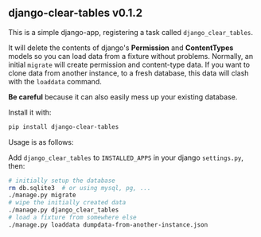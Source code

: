 ## django-clear-tables v0.1.2

This is a simple django-app, registering a task called `django_clear_tables`.

It will delete the contents of django's **Permission** and **ContentTypes** models 
so you can load data from a fixture without problems. Normally, an initial `migrate` will 
create permission and content-type data. If you want to clone data from another instance,
to a fresh database, this data will clash with the `loaddata` command.  

**Be careful** because it can also easily mess up your existing database. 

Install it with:

```bash
pip install django-clear-tables
```

Usage is as follows:

Add `django_clear_tables` to `INSTALLED_APPS` in your django `settings.py`, then:

```bash
# initially setup the database
rm db.sqlite3  # or using mysql, pg, ...
./manage.py migrate
# wipe the initially created data
./manage.py django_clear_tables
# load a fixture from somewhere else
./manage.py loaddata dumpdata-from-another-instance.json
```
